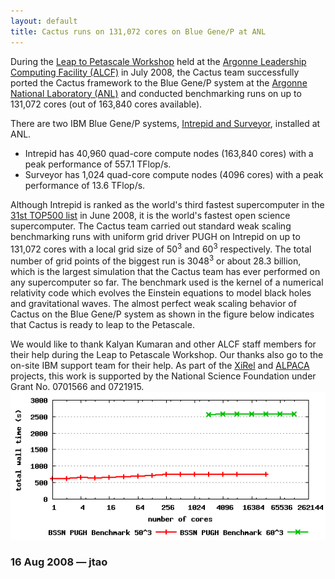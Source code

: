 ```yaml
---
layout: default
title: Cactus runs on 131,072 cores on Blue Gene/P at ANL
---
```

During the [Leap to Petascale
Workshop](https://www.alcf.anl.gov/events/workshops/scaling_workshop08/)
held at the [Argonne Leadership Computing Facility
(ALCF)](http://www.alcf.anl.gov/) in July 2008, the Cactus team
successfully ported the Cactus framework to the Blue Gene/P system at
the [Argonne National Laboratory (ANL)](http://www.anl.gov/) and
conducted benchmarking runs on up to 131,072 cores (out of 163,840 cores
available).

There are two IBM Blue Gene/P systems, [Intrepid and
Surveyor](https://wiki.alcf.anl.gov/index.php/Quick_Reference_Guide),
installed at ANL.  

-   Intrepid has 40,960 quad-core compute nodes (163,840 cores) with a
    peak performance of 557.1 TFlop/s.
-   Surveyor has 1,024 quad-core compute nodes (4096 cores) with a peak
    performance of 13.6 TFlop/s.

Although Intrepid is ranked as the world's third fastest supercomputer
in the [31st TOP500 list](http://top500.org/list/2008/06/100) in June
2008, it is the world's fastest open science supercomputer. The Cactus
team carried out standard weak scaling benchmarking runs with uniform
grid driver PUGH on Intrepid on up to 131,072 cores with a local grid
size of 50<sup>3</sup> and 60<sup>3</sup> respectively. The total number
of grid points of the biggest run is 3048<sup>3</sup> or about 28.3
billion, which is the largest simulation that the Cactus team has ever
performed on any supercomputer so far. The benchmark used is the kernel
of a numerical relativity code which evolves the Einstein equations to
model black holes and gravitational waves. The almost perfect weak
scaling behavior of Cactus on the Blue Gene/P system as shown in the
figure below indicates that Cactus is ready to leap to the Petascale.

We would like to thank Kalyan Kumaran and other ALCF staff members for
their help during the Leap to Petascale Workshop. Our thanks also go to
the on-site IBM support team for their help. As part of the
[XiRel](http://www.nsf.gov/awardsearch/showAward.do?AwardNumber=0701566)
and
[ALPACA](http://www.nsf.gov/awardsearch/showAward.do?AwardNumber=0721915)
projects, this work is supported by the National Science Foundation
under Grant No. 0701566 and 0721915.  
![](bluegenepanl.png)

### 16 Aug 2008 — jtao
